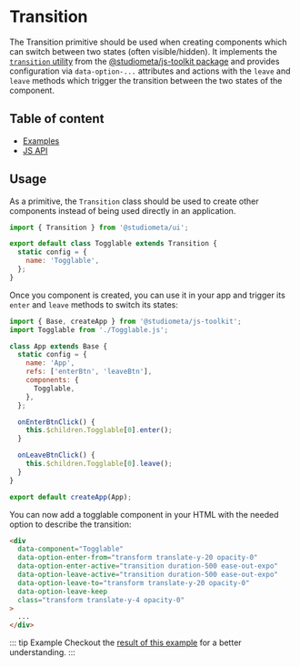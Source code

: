 # Transition <Badges :texts="badges" />

<script setup>
  import pkg from '@studiometa/ui/Transition/package.json';

  const badges = [`v${pkg.version}`, 'JS'];
</script>

The Transition primitive should be used when creating components which can switch between two states (often visible/hidden). It implements the [`transition` utility](https://js-toolkit.studiometa.dev/utils/css/transition.html) from the [@studiometa/js-toolkit package](https://js-toolkit.studiometa.dev) and provides configuration via `data-option-...` attributes and actions with the `leave` and `leave` methods which trigger the transition between the two states of the component.

## Table of content

- [Examples](./examples)
- [JS API](./js-api)

## Usage

As a primitive, the `Transition` class should be used to create other components instead of being used directly in an application.

```js
import { Transition } from '@studiometa/ui';

export default class Togglable extends Transition {
  static config = {
    name: 'Togglable',
  };
}
```

Once you component is created, you can use it in your app and trigger its `enter` and `leave` methods to switch its states:

```js {2,10,13-15,17-19}
import { Base, createApp } from '@studiometa/js-toolkit';
import Togglable from './Togglable.js';

class App extends Base {
  static config = {
    name: 'App',
    refs: ['enterBtn', 'leaveBtn'],
    components: {
      Togglable,
    },
  };

  onEnterBtnClick() {
    this.$children.Togglable[0].enter();
  }

  onLeaveBtnClick() {
    this.$children.Togglable[0].leave();
  }
}

export default createApp(App);
```

You can now add a togglable component in your HTML with the needed option to describe the transition:

```html
<div
  data-component="Togglable"
  data-option-enter-from="transform translate-y-20 opacity-0"
  data-option-enter-active="transition duration-500 ease-out-expo"
  data-option-leave-active="transition duration-500 ease-out-expo"
  data-option-leave-to="transform translate-y-20 opacity-0"
  data-option-leave-keep
  class="transform translate-y-4 opacity-0"
>
  ...
</div>
```

::: tip Example
Checkout the [result of this example](./examples#togglable) for a better understanding.
:::
